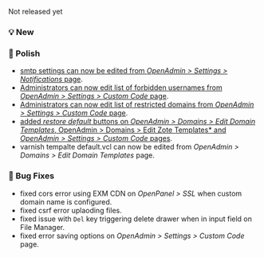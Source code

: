 Not released yet

### 💡 New

### 💅 Polish
- [smtp settings can now be edited from *OpenAdmin > Settings > Notifications* page](https://i.postimg.cc/FF7NfzsG/2025-06-15-11-23.png).
- [Administrators can now edit list of forbidden usernames from *OpenAdmin > Settings > Custom Code* page](https://i.postimg.cc/5fj7ZzKs/2025-06-15-11-32.png).
- [Administrators can now edit list of restricted domains from *OpenAdmin > Settings > Custom Code* page](https://i.postimg.cc/vYmvCgzQ/2025-06-15-11-39.png).
- [added *restore default* buttons on *OpenAdmin > Domains > Edit Domain Templates*, OpenAdmin > Domains > Edit Zote Templates* and  *OpenAdmin > Settings > Custom Code* pages](https://i.postimg.cc/Rv4dBDCC/2025-06-15-12-14.png).
- varnish tempalte default.vcl can now be edited from *OpenAdmin > Domains > Edit Domain Templates* page.

### 🐛 Bug Fixes
- fixed cors error using EXM CDN on *OpenPanel > SSL* when custom domain name is configured.
- fixed csrf error uplaoding files.
- fixed issue with `Del` key triggering delete drawer when in input field on File Manager.
- fixed error saving options on *OpenAdmin > Settings > Custom Code* page.

